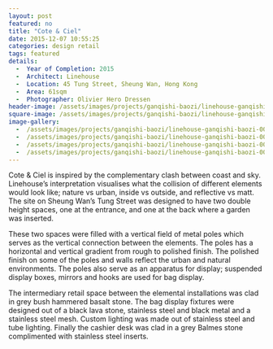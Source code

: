 ```yaml
---
layout: post
featured: no
title: "Cote & Ciel"
date: 2015-12-07 10:55:25
categories: design retail
tags: featured
details:
  -  Year of Completion: 2015
  -  Architect: Linehouse
  -  Location: 45 Tung Street, Sheung Wan, Hong Kong
  -  Area: 61sqm
  -  Photographer: Olivier Hero Dressen
header-image: /assets/images/projects/ganqishi-baozi/linehouse-ganqishi-baozi-001.jpg
square-image: /assets/images/projects/ganqishi-baozi/linehouse-ganqishi-baozi-square.jpg
image-gallery:
  -  /assets/images/projects/ganqishi-baozi/linehouse-ganqishi-baozi-001.jpg
  -  /assets/images/projects/ganqishi-baozi/linehouse-ganqishi-baozi-002.jpg
  -  /assets/images/projects/ganqishi-baozi/linehouse-ganqishi-baozi-003.jpg
  -  /assets/images/projects/ganqishi-baozi/linehouse-ganqishi-baozi-004.jpg
---
```

Cote & Ciel is inspired by the complementary clash between coast and sky. Linehouse’s interpretation visualises what the collision of different elements would look like; nature vs urban, inside vs outside, and reflective vs matt. The site on Sheung Wan’s Tung Street was designed to have two double height spaces, one at the entrance, and one at the back where a garden was inserted.

These two spaces were filled with a vertical field of metal poles which serves as the vertical connection between the elements. The poles has a horizontal and vertical gradient from rough to polished finish. The polished finish on some of the poles and walls reflect the urban and natural environments. The poles also serve as an apparatus for display; suspended display boxes, mirrors and hooks are used for bag display.

The intermediary retail space between the elemental installations was clad in grey bush hammered basalt stone. The bag display fixtures were designed out of a black lava stone, stainless steel and black metal and a stainless steel mesh. Custom lighting was made out of stainless steel and tube lighting. Finally the cashier desk was clad in a grey Balmes stone complimented with stainless steel inserts. 